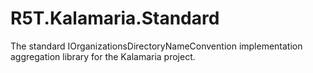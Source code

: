 # R5T.Kalamaria.Standard
The standard IOrganizationsDirectoryNameConvention implementation aggregation library for the Kalamaria project.
